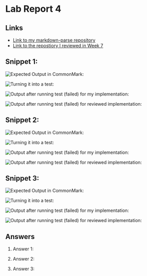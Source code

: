 # Lab Report 4

## Links

* [Link to my markdown-parse repository](https://github.com/Mashyuf/markdown-parser)
* [Link to the repostiory I reviewed in Week 7](https://github.com/cmy0357/markdown-parser)

## Snippet 1:

![Expected Output in CommonMark:](https://jemilparikh.github.io/Cse15L-LabReports/snippet1expectedOutput.png)

![Turning it into a test:]()

![Output after running test (failed) for my implementation:]()

![Output after running test (failed) for reviewed implementation:]()

## Snippet 2:

![Expected Output in CommonMark:](https://jemilparikh.github.io/Cse15L-LabReports/snippet2expectedOutput.png)

![Turning it into a test:]()

![Output after running test (failed) for my implementation:]()

![Output after running test (failed) for reviewed implementation:]()

## Snippet 3:

![Expected Output in CommonMark:](https://jemilparikh.github.io/Cse15L-LabReports/snippet3expectedOutput.png)

![Turning it into a test:]()

![Output after running test (failed) for my implementation:]()

![Output after running test (failed) for reviewed implementation:]()


## Answers

1. Answer 1:

2. Answer 2:

3. Answer 3:


